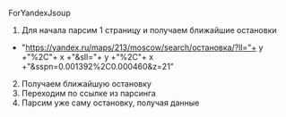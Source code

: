 ForYandexJsoup

1. Для начала парсим 1 страницу и получаем ближайшие остановки
  * "https://yandex.ru/maps/213/moscow/search/остановка/?ll="+ y +"%2C"+ x +"&sll="+ y +"%2C"+ x +"&sspn=0.001392%2C0.000460&z=21" 
2. Получаем ближайшую остановку
3. Переходим по ссылке из парсинга
4. Парсим уже саму остановку, получая данные 
